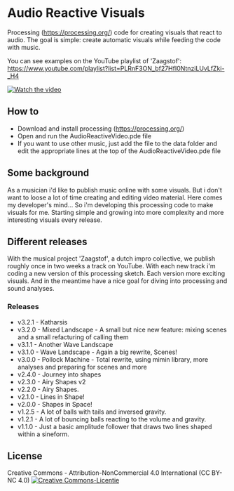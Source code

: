 # Audio Reactive Visuals
Processing (https://processing.org/) code for creating visuals that react to audio.
The goal is simple: create automatic visuals while feeding the code with music.

You can see examples on the YouTube playlist of 'Zaagstof': https://www.youtube.com/playlist?list=PLRnF3ON_bf27HfI0NtnziLUvLfZki-_H4

[![Watch the video](https://img.youtube.com/vi/vWFbAr4iG-8/maxresdefault.jpg)](https://youtu.be/vWFbAr4iG-8)

## How to
- Download and install processing (https://processing.org/)
- Open and run the AudioReactiveVideo.pde file
- If you want to use other music, just add the file to the data folder and edit the appropriate lines at the top of the AudioReactiveVideo.pde file

## Some background
As a musician i'd like to publish music online with some visuals. But i don't want to loose a lot of time creating and editing video material. Here comes my developer's mind... 
So i'm developing this processing code to make visuals for me. Starting simple and growing into more complexity and more interesting visuals every release.

## Different releases
With the musical project 'Zaagstof', a dutch impro collective, we publish roughly once in two weeks a track on YouTube. With each new track i'm coding a new version of this processing sketch. Each version more exciting visuals. And in the meantime have a nice goal for diving into processing and sound analyses.

### Releases
- v3.2.1 - Katharsis
- v3.2.0 - Mixed Landscape - A small but nice new feature: mixing scenes and a small refacturing of calling them
- v3.1.1 - Another Wave Landscape
- v3.1.0 - Wave Landscape - Again a big rewrite, Scenes!
- v3.0.0 - Pollock Machine - Total rewrite, using mimin library, more analyses and preparing for scenes and more
- v2.4.0 - Journey into shapes
- v2.3.0 - Airy Shapes v2
- v2.2.0 - Airy Shapes.
- v2.1.0 - Lines in Shape!
- v2.0.0 - Shapes in Space!
- v1.2.5 - A lot of balls with tails and inversed gravity.
- v1.2.1 - A lot of bouncing balls reacting to the volume and gravity.
- v1.1.0 - Just a basic amplitude follower that draws two lines shaped within a sineform.

## License
Creative Commons - Attribution-NonCommercial 4.0 International (CC BY-NC 4.0)
<a rel="license" href="http://creativecommons.org/licenses/by-nc/4.0/"><img alt="Creative Commons-Licentie" style="border-width:0" src="https://i.creativecommons.org/l/by-nc/4.0/88x31.png" /></a>
